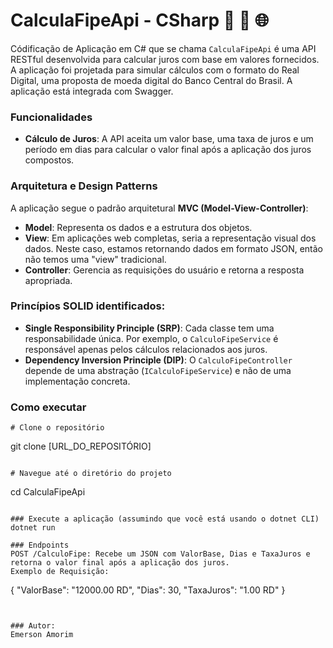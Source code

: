 # CalculaFipeApi - CSharp 🚀 🔄 🌐


Códificação de Aplicação em C# que se chama `CalculaFipeApi` é uma API RESTful desenvolvida para calcular juros com base em valores fornecidos. 
A aplicação foi projetada para simular cálculos com o formato do Real Digital, uma proposta de moeda digital do Banco Central do Brasil.
A aplicação está integrada com Swagger.

### Funcionalidades

- **Cálculo de Juros**: A API aceita um valor base, uma taxa de juros e um período em dias para calcular o valor final após a aplicação dos juros compostos.

### Arquitetura e Design Patterns

A aplicação segue o padrão arquitetural **MVC (Model-View-Controller)**:

- **Model**: Representa os dados e a estrutura dos objetos.
- **View**: Em aplicações web completas, seria a representação visual dos dados. Neste caso, estamos retornando dados em formato JSON, então não temos uma "view" tradicional.
- **Controller**: Gerencia as requisições do usuário e retorna a resposta apropriada.

### Princípios SOLID identificados:

- **Single Responsibility Principle (SRP)**: Cada classe tem uma responsabilidade única. Por exemplo, o `CalculoFipeService` é responsável apenas pelos cálculos relacionados aos juros.
- **Dependency Inversion Principle (DIP)**: O `CalculoFipeController` depende de uma abstração (`ICalculoFipeService`) e não de uma implementação concreta.

### Como executar

```
# Clone o repositório
```
git clone [URL_DO_REPOSITÓRIO]
```

# Navegue até o diretório do projeto
```
cd CalculaFipeApi
```

### Execute a aplicação (assumindo que você está usando o dotnet CLI)
dotnet run

### Endpoints
POST /CalculoFipe: Recebe um JSON com ValorBase, Dias e TaxaJuros e retorna o valor final após a aplicação dos juros.
Exemplo de Requisição:

```
{
    "ValorBase": "12000.00 RD",
    "Dias": 30,
    "TaxaJuros": "1.00 RD"
}
```


### Autor:
Emerson Amorim
